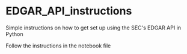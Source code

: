 # EDGAR_API_instructions
Simple instructions on how to get set up using the SEC's EDGAR API in Python

Follow the instructions in the notebook file
